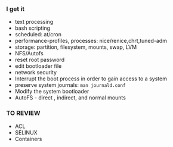 




### I get it
* text processing
* bash scripting
* scheduled: at/cron
* performance-profiles, processes: nice/renice,chrt,tuned-adm
* storage: partition, filesystem, mounts, swap, LVM
* NFS/Autofs
* reset root password
* edit bootloader file 
* network security
* Interrupt the boot process in order to gain access to a system
* preserve system journals: `man journald.conf`
* Modify the system bootloader 
* AutoFS - direct , indirect, and normal mounts


### TO REVIEW
* ACL
* SELINUX
* Containers
